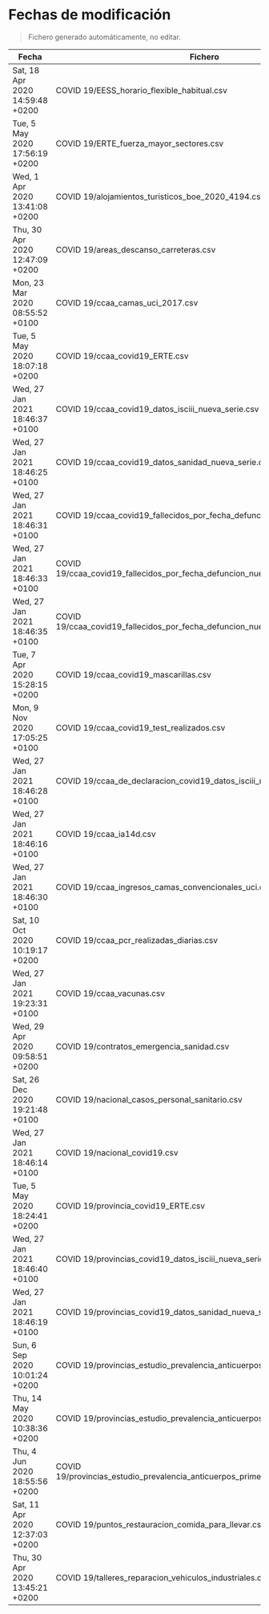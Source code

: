 # Fechas de modificación

> Fichero generado automáticamente, no editar.

| Fecha                           | Fichero                  |
|---------------------------------|--------------------------|
| Sat, 18 Apr 2020 14:59:48 +0200  | COVID 19/EESS_horario_flexible_habitual.csv |
| Tue, 5 May 2020 17:56:19 +0200  | COVID 19/ERTE_fuerza_mayor_sectores.csv |
| Wed, 1 Apr 2020 13:41:08 +0200  | COVID 19/alojamientos_turisticos_boe_2020_4194.csv |
| Thu, 30 Apr 2020 12:47:09 +0200  | COVID 19/areas_descanso_carreteras.csv |
| Mon, 23 Mar 2020 08:55:52 +0100  | COVID 19/ccaa_camas_uci_2017.csv |
| Tue, 5 May 2020 18:07:18 +0200  | COVID 19/ccaa_covid19_ERTE.csv |
| Wed, 27 Jan 2021 18:46:37 +0100  | COVID 19/ccaa_covid19_datos_isciii_nueva_serie.csv |
| Wed, 27 Jan 2021 18:46:25 +0100  | COVID 19/ccaa_covid19_datos_sanidad_nueva_serie.csv |
| Wed, 27 Jan 2021 18:46:31 +0100  | COVID 19/ccaa_covid19_fallecidos_por_fecha_defuncion_nueva_serie.csv |
| Wed, 27 Jan 2021 18:46:33 +0100  | COVID 19/ccaa_covid19_fallecidos_por_fecha_defuncion_nueva_serie_long.csv |
| Wed, 27 Jan 2021 18:46:35 +0100  | COVID 19/ccaa_covid19_fallecidos_por_fecha_defuncion_nueva_serie_original.csv |
| Tue, 7 Apr 2020 15:28:15 +0200  | COVID 19/ccaa_covid19_mascarillas.csv |
| Mon, 9 Nov 2020 17:05:25 +0100  | COVID 19/ccaa_covid19_test_realizados.csv |
| Wed, 27 Jan 2021 18:46:28 +0100  | COVID 19/ccaa_de_declaracion_covid19_datos_isciii_nueva_serie.csv |
| Wed, 27 Jan 2021 18:46:16 +0100  | COVID 19/ccaa_ia14d.csv |
| Wed, 27 Jan 2021 18:46:30 +0100  | COVID 19/ccaa_ingresos_camas_convencionales_uci.csv |
| Sat, 10 Oct 2020 10:19:17 +0200  | COVID 19/ccaa_pcr_realizadas_diarias.csv |
| Wed, 27 Jan 2021 19:23:31 +0100  | COVID 19/ccaa_vacunas.csv |
| Wed, 29 Apr 2020 09:58:51 +0200  | COVID 19/contratos_emergencia_sanidad.csv |
| Sat, 26 Dec 2020 19:21:48 +0100  | COVID 19/nacional_casos_personal_sanitario.csv |
| Wed, 27 Jan 2021 18:46:14 +0100  | COVID 19/nacional_covid19.csv |
| Tue, 5 May 2020 18:24:41 +0200  | COVID 19/provincia_covid19_ERTE.csv |
| Wed, 27 Jan 2021 18:46:40 +0100  | COVID 19/provincias_covid19_datos_isciii_nueva_serie.csv |
| Wed, 27 Jan 2021 18:46:19 +0100  | COVID 19/provincias_covid19_datos_sanidad_nueva_serie.csv |
| Sun, 6 Sep 2020 10:01:24 +0200  | COVID 19/provincias_estudio_prevalencia_anticuerpos_final.csv |
| Thu, 14 May 2020 10:38:36 +0200  | COVID 19/provincias_estudio_prevalencia_anticuerpos_primera_ronda.csv |
| Thu, 4 Jun 2020 18:55:56 +0200  | COVID 19/provincias_estudio_prevalencia_anticuerpos_primera_y_segunda_ronda.csv |
| Sat, 11 Apr 2020 12:37:03 +0200  | COVID 19/puntos_restauracion_comida_para_llevar.csv |
| Thu, 30 Apr 2020 13:45:21 +0200  | COVID 19/talleres_reparacion_vehiculos_industriales.csv |
